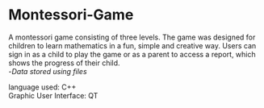 # Montessori-Game
A montessori game consisting of three levels. The game was designed for children to learn mathematics in a fun, 
simple and creative way.
Users can sign in as a child to play the game or as a parent to access a report, which shows the progress of their child.
<br />
-*Data stored using files*
<br />

language used: C++ <br />
Graphic User Interface: QT
